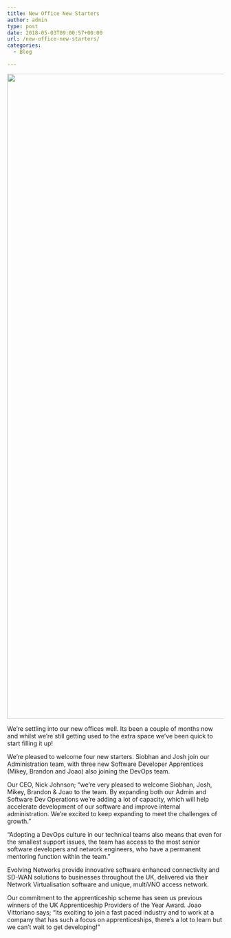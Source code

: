 ```yaml
---
title: New Office New Starters
author: admin
type: post
date: 2018-05-03T09:00:57+00:00
url: /new-office-new-starters/
categories:
  - Blog

---
```

<img src="https://evolving.net.uk/wp-content/uploads/2018/05/New-Office-New-Starters.jpg" alt="" width="2000" height="1500" class="alignnone size-full wp-image-5030" srcset="http://evolving-networks.local/wp-content/uploads/2018/05/New-Office-New-Starters.jpg 2000w, http://evolving-networks.local/wp-content/uploads/2018/05/New-Office-New-Starters-300x225.jpg 300w, http://evolving-networks.local/wp-content/uploads/2018/05/New-Office-New-Starters-768x576.jpg 768w, http://evolving-networks.local/wp-content/uploads/2018/05/New-Office-New-Starters-1024x768.jpg 1024w, http://evolving-networks.local/wp-content/uploads/2018/05/New-Office-New-Starters-1200x900.jpg 1200w" sizes="(max-width: 709px) 85vw, (max-width: 909px) 67vw, (max-width: 1362px) 62vw, 840px" />

We’re settling into our new offices well. Its been a couple of months now and whilst we’re still getting used to the extra space we’ve been quick to start filling it up!
  
We’re pleased to welcome four new starters. Siobhan and Josh join our Administration team, with three new Software Developer Apprentices (Mikey, Brandon and Joao) also joining the DevOps team.

Our CEO, Nick Johnson; “we’re very pleased to welcome Siobhan, Josh, Mikey, Brandon & Joao to the team. By expanding both our Admin and Software Dev Operations we’re adding a lot of capacity, which will help accelerate development of our software and improve internal administration. We’re excited to keep expanding to meet the challenges of growth.”

“Adopting a DevOps culture in our technical teams also means that even for the smallest support issues, the team has access to the most senior software developers and network engineers, who have a permanent mentoring function within the team.”

Evolving Networks provide innovative software enhanced connectivity and SD-WAN solutions to businesses throughout the UK, delivered via their Network Virtualisation software and unique, multiVNO access network.

Our commitment to the apprenticeship scheme has seen us previous winners of the UK Apprenticeship Providers of the Year Award. Joao Vittoriano says; “its exciting to join a fast paced industry and to work at a company that has such a focus on apprenticeships, there’s a lot to learn but we can’t wait to get developing!”